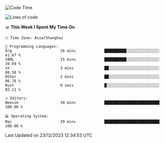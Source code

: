 <!--START_SECTION:waka-->
![Code Time](http://img.shields.io/badge/Code%20Time-1%2C766%20hrs%203%20mins-blue)

![Lines of code](https://img.shields.io/badge/From%20Hello%20World%20I%27ve%20Written-285.3%20thousand%20lines%20of%20code-blue)

📊 **This Week I Spent My Time On** 

```text
🕑︎ Time Zone: Asia/Shanghai

💬 Programming Languages: 
Org                      16 mins             ██████████░░░░░░░░░░░░░░░   41.67 % 
YAML                     15 mins             ██████████░░░░░░░░░░░░░░░   39.69 % 
sh                       3 mins              ██░░░░░░░░░░░░░░░░░░░░░░░   08.58 % 
Other                    2 mins              ██░░░░░░░░░░░░░░░░░░░░░░░   06.76 % 
Rust                     0 secs              █░░░░░░░░░░░░░░░░░░░░░░░░   02.11 % 

🔥 Editors: 
Neovim                   39 mins             █████████████████████████   100.00 % 

💻 Operating System: 
Mac                      39 mins             █████████████████████████   100.00 % 
```


 Last Updated on 23/12/2023 12:34:53 UTC
<!--END_SECTION:waka-->
